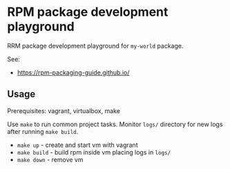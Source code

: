 # RPM package development playground

RRM package development playground for `my-world` package.

See:

- https://rpm-packaging-guide.github.io/

## Usage

Prerequisites: vagrant, virtualbox, make

Use `make` to run common project tasks. Monitor `logs/` directory for new logs after running `make build`.

- `make up` - create and start vm with vagrant
- `make build` - build rpm inside vm placing logs in `logs/`
- `make down` - remove vm
